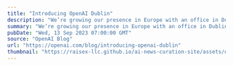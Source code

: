 ```yaml
---
title: "Introducing OpenAI Dublin"
description: "We’re growing our presence in Europe with an office in Dublin, Ireland."
summary: "We’re growing our presence in Europe with an office in Dublin, Ireland."
pubDate: "Wed, 13 Sep 2023 07:00:00 GMT"
source: "OpenAI Blog"
url: "https://openai.com/blog/introducing-openai-dublin"
thumbnail: "https://raisex-llc.github.io/ai-news-curation-site/assets/openai_logo.png"
---
```


